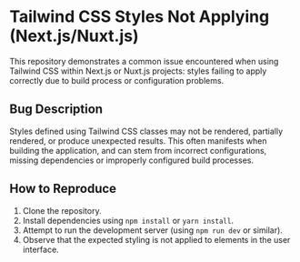 # Tailwind CSS Styles Not Applying (Next.js/Nuxt.js)

This repository demonstrates a common issue encountered when using Tailwind CSS within Next.js or Nuxt.js projects: styles failing to apply correctly due to build process or configuration problems.

## Bug Description

Styles defined using Tailwind CSS classes may not be rendered, partially rendered, or produce unexpected results. This often manifests when building the application, and can stem from incorrect configurations, missing dependencies or improperly configured build processes. 

## How to Reproduce

1. Clone the repository.
2. Install dependencies using `npm install` or `yarn install`.
3. Attempt to run the development server (using `npm run dev` or similar).
4. Observe that the expected styling is not applied to elements in the user interface.